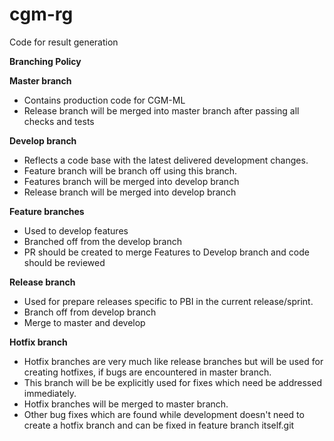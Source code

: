 # cgm-rg
Code for result generation


**Branching Policy**

**Master branch**
* Contains production code for CGM-ML
* Release branch will be merged into master branch after passing all checks and tests

**Develop branch**
* Reflects a code base with the latest delivered development changes.
* Feature branch will be branch off using this branch.
* Features branch will be merged into develop branch
* Release branch will be merged into develop branch

**Feature branches**
* Used to develop features
* Branched off from the develop branch
* PR should be created to merge Features to Develop branch and code should be reviewed

**Release branch**
* Used for prepare releases specific to PBI in the current release/sprint.
* Branch off from develop branch
* Merge to master and develop

**Hotfix branch**
* Hotfix branches are very much like release branches but will be used for creating hotfixes, if bugs are encountered in master branch.
* This branch will be be explicitly used for fixes which need be addressed immediately.
* Hotfix branches will be merged to master branch.
* Other bug fixes which are found while development doesn't need to create a hotfix branch and can be fixed in feature branch itself.git
